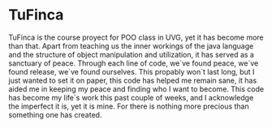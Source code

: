 # TuFinca

TuFinca is the course proyect for POO class in UVG, yet it has become more than that. Apart from teaching us the inner workings of the java language and the structure of object manipulation and utilization, it has served as a sanctuary of peace. Through each line of code, we´ve found peace, we´ve found release, we´ve found ourselves. This propably won´t last long, but I just wanted to set it on paper, this code has helped me remain sane, it has aided me in keeping my peace and finding who I want to become. This code has become my life´s work this past couple of weeks, and I acknowledge the imperfect it is, yet it is mine. For there is nothing more precious than something one has created. 
